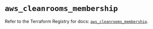 # `aws_cleanrooms_membership`

Refer to the Terraform Registry for docs: [`aws_cleanrooms_membership`](https://registry.terraform.io/providers/hashicorp/aws/6.7.0/docs/resources/cleanrooms_membership).
